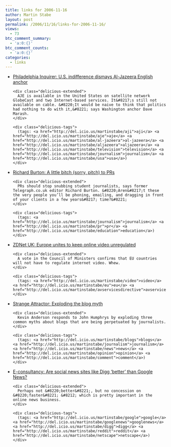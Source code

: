 ```yaml
---
title: links for 2006-11-16
author: Martin Stabe
layout: post
permalink: /2006/11/16/links-for-2006-11-16/
views:
  - 73
btc_comment_summary:
  - 'a:0:{}'
btc_comment_counts:
  - 'a:0:{}'
categories:
  - links
---
```

<ul class="delicious">
  <li>
    <div class="delicious-link">
      <a href="http://www.philly.com/mld/inquirer/news/magazine/daily/16013789.htm">Philadelphia Inquirer: U.S. indifference dismays Al-Jazeera English anchor</a>
    </div>
    
    <div class="delicious-extended">
      AJE is available in the United States on satellite network GlobeCast and two Internet-based services. It&#8217;s still not available on cable. &#8220;It would be naive to think that politics had nothing to do with it,&#8221; says Washington anchor Dave Marash.
    </div>
    
    <div class="delicious-tags">
      (tags: <a href="http://del.icio.us/martinstabe/aji">aji</a> <a href="http://del.icio.us/martinstabe/aje">aje</a> <a href="http://del.icio.us/martinstabe/al-jazeera">al-jazeera</a> <a href="http://del.icio.us/martinstabe/aljazeera">aljazeera</a> <a href="http://del.icio.us/martinstabe/television">television</a> <a href="http://del.icio.us/martinstabe/journalism">journalism</a> <a href="http://del.icio.us/martinstabe/usa">usa</a>)
    </div>
  </li>
  
  <li>
    <div class="delicious-link">
      <a href="http://burtonra.blogspot.com/2006/11/little-bitch-sorry-pitch-to-prs-memo.html">Richard Burton: A little bitch (sorry, pitch) to PRs</a>
    </div>
    
    <div class="delicious-extended">
      PRs should stop snubbing student journalists, says former Telegraph.co.uk editor Richard Burton. &#8220;Aren&#8217;t these the very people you’ll be phoning, emailing, and dragging in front of your clients in a few years&#8217; time?&#8221;
    </div>
    
    <div class="delicious-tags">
      (tags: <a href="http://del.icio.us/martinstabe/journalism">journalism</a> <a href="http://del.icio.us/martinstabe/pr">pr</a> <a href="http://del.icio.us/martinstabe/education">education</a>)
    </div>
  </li>
  
  <li>
    <div class="delicious-link">
      <a href="http://news.zdnet.co.uk/internet/0,1000000097,39284737,00.htm">ZDNet UK: Europe unites to keep online video unregulated</a>
    </div>
    
    <div class="delicious-extended">
      A vote in the Council of Ministers confirms that EU countries will not have to regulate internet video. Whew.
    </div>
    
    <div class="delicious-tags">
      (tags: <a href="http://del.icio.us/martinstabe/video">video</a> <a href="http://del.icio.us/martinstabe/eu">eu</a> <a href="http://del.icio.us/martinstabe/avservicesdirective">avservicesdirective</a>)
    </div>
  </li>
  
  <li>
    <div class="delicious-link">
      <a href="http://strange.corante.com/archives/2006/11/15/exploding_the_blog_myth.php">Strange Attractor: Exploding the blog myth</a>
    </div>
    
    <div class="delicious-extended">
      Kevin Anderson responds to John Humphrys by exploding three common myths about blogs that are being perpetuated by journalists.
    </div>
    
    <div class="delicious-tags">
      (tags: <a href="http://del.icio.us/martinstabe/blogs">blogs</a> <a href="http://del.icio.us/martinstabe/journalism">journalism</a> <a href="http://del.icio.us/martinstabe/news">news</a> <a href="http://del.icio.us/martinstabe/opinion">opinion</a> <a href="http://del.icio.us/martinstabe/comment">comment</a>)
    </div>
  </li>
  
  <li>
    <div class="delicious-link">
      <a href="http://www.e-consultancy.com/news-blog/362143/are-social-news-sites-like-digg-better-than-google-news.html">E-consultancy: Are social news sites like Digg &#8216;better&#8217; than Google News?</a>
    </div>
    
    <div class="delicious-extended">
      Perhaps not &#8220;better&#8221;, but no concession on &#8220;faster&#8221; &#8212; which is pretty important in the online news business.
    </div>
    
    <div class="delicious-tags">
      (tags: <a href="http://del.icio.us/martinstabe/google">google</a> <a href="http://del.icio.us/martinstabe/googlenews">googlenews</a> <a href="http://del.icio.us/martinstabe/digg">digg</a> <a href="http://del.icio.us/martinstabe/reddit">reddit</a> <a href="http://del.icio.us/martinstabe/netscape">netscape</a>)
    </div>
  </li>
</ul>